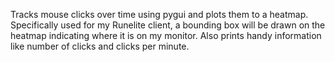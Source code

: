 Tracks mouse clicks over time using pygui and plots them to a heatmap.
Specifically used for my Runelite client, a bounding box will be drawn on the heatmap indicating where it is on my monitor.
Also prints handy information like number of clicks and clicks per minute.
